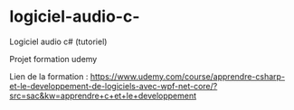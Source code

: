 # logiciel-audio-c-
Logiciel audio c# (tutoriel)

Projet formation udemy


Lien de la formation : https://www.udemy.com/course/apprendre-csharp-et-le-developpement-de-logiciels-avec-wpf-net-core/?src=sac&kw=apprendre+c+et+le+developpement
